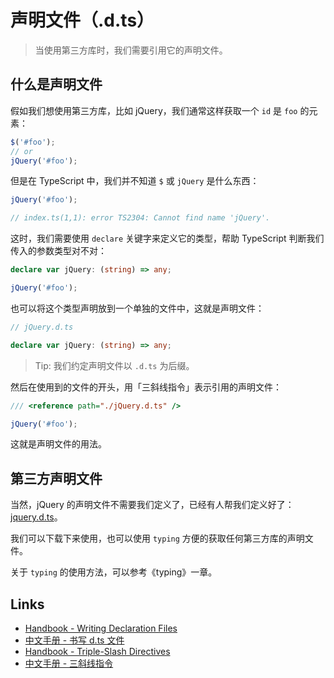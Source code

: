# 声明文件（.d.ts）

> 当使用第三方库时，我们需要引用它的声明文件。

## 什么是声明文件

假如我们想使用第三方库，比如 jQuery，我们通常这样获取一个 `id` 是 `foo` 的元素：

```js
$('#foo');
// or
jQuery('#foo');
```

但是在 TypeScript 中，我们并不知道 `$` 或 `jQuery` 是什么东西：

```ts
jQuery('#foo');

// index.ts(1,1): error TS2304: Cannot find name 'jQuery'.
```

这时，我们需要使用 `declare` 关键字来定义它的类型，帮助 TypeScript 判断我们传入的参数类型对不对：

```ts
declare var jQuery: (string) => any;

jQuery('#foo');
```

也可以将这个类型声明放到一个单独的文件中，这就是声明文件：

```ts
// jQuery.d.ts

declare var jQuery: (string) => any;
```

> Tip: 我们约定声明文件以 `.d.ts` 为后缀。

然后在使用到的文件的开头，用「三斜线指令」表示引用的声明文件：

```ts
/// <reference path="./jQuery.d.ts" />

jQuery('#foo');
```

这就是声明文件的用法。

## 第三方声明文件

当然，jQuery 的声明文件不需要我们定义了，已经有人帮我们定义好了：[jquery.d.ts](https://github.com/DefinitelyTyped/DefinitelyTyped/blob/master/jquery/jquery.d.ts)。

我们可以下载下来使用，也可以使用 `typing` 方便的获取任何第三方库的声明文件。

关于 `typing` 的使用方法，可以参考《typing》一章。

## Links

- [Handbook - Writing Declaration Files](http://www.typescriptlang.org/docs/handbook/writing-declaration-files.html)
- [中文手册 - 书写 d.ts 文件](https://zhongsp.gitbooks.io/typescript-handbook/content/doc/handbook/Writing%20Definition%20Files.html)
- [Handbook - Triple-Slash Directives](http://www.typescriptlang.org/docs/handbook/triple-slash-directives.html)
- [中文手册 - 三斜线指令](https://zhongsp.gitbooks.io/typescript-handbook/content/doc/handbook/Triple-Slash%20Directives.html)
